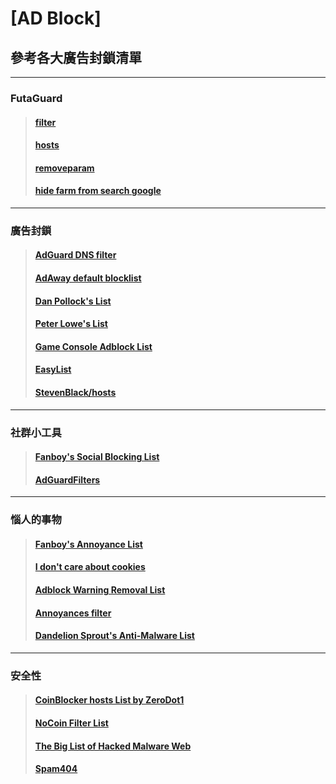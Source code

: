 # [AD Block]

## 參考各大廣告封鎖清單
--------------------------------------------------------------------------------------------------------------------------------
### FutaGuard
>#### [filter](https://raw.githubusercontent.com/MRLIN716/AdGuardHome/main/filter.txt)
>#### [hosts](https://raw.githubusercontent.com/MRLIN716/AdGuardHome/main/hosts.txt)
>#### [removeparam](https://raw.githubusercontent.com/MRLIN716/AdGuardHome/main/removeparam.txt)
>#### [hide farm from search google](https://raw.githubusercontent.com/MRLIN716/AdGuardHome/main/hide_farm_from_search.txt)
--------------------------------------------------------------------------------------------------------------------------------
### 廣告封鎖
>#### [AdGuard DNS filter](https://adguardteam.github.io/AdGuardSDNSFilter/Filters/filter.txt)
>#### [AdAway default blocklist](https://adaway.org/hosts.txt)
>#### [Dan Pollock's List](https://someonewhocares.org/hosts/zero/hosts)
>#### [Peter Lowe's List](https://pgl.yoyo.org/adservers/serverlist.php?hostformat=adblockplus&showintro=1&mimetype=plaintext)
>#### [Game Console Adblock List](https://raw.githubusercontent.com/DandelionSprout/adfilt/master/GameConsoleAdblockList.txt)
>#### [EasyList](https://easylist.to/easylist/easylist.txt)
>#### [StevenBlack/hosts](https://raw.githubusercontent.com/StevenBlack/hosts/master/hosts)
--------------------------------------------------------------------------------------------------------------------------------
### 社群小工具
>#### [Fanboy's Social Blocking List](https://easylist-downloads.adblockplus.org/fanboy-social.txt)
>#### [AdGuardFilters](https://raw.githubusercontent.com/AdguardTeam/FiltersRegistry/master/filters/filter_4_Social/filter.txt)
--------------------------------------------------------------------------------------------------------------------------------
### 惱人的事物
>#### [Fanboy's Annoyance List](https://secure.fanboy.co.nz/fanboy-annoyance.txt)
>#### [I don't care about cookies](https://www.i-dont-care-about-cookies.eu/abp/)
>#### [Adblock Warning Removal List](https://easylist-downloads.adblockplus.org/antiadblockfilters.txt)
>#### [Annoyances filter](https://raw.githubusercontent.com/AdguardTeam/FiltersRegistry/master/filters/filter_14_Annoyances/filter.txt)
>#### [Dandelion Sprout's Anti-Malware List](https://raw.githubusercontent.com/DandelionSprout/adfilt/master/Alternate%20versions%20Anti-Malware%20List/AntiMalwareAdGuardHome.txt)
--------------------------------------------------------------------------------------------------------------------------------
### 安全性
>#### [CoinBlocker hosts List by ZeroDot1](https://zerodot1.gitlab.io/CoinBlockerLists/hosts)
>#### [NoCoin Filter List](https://raw.githubusercontent.com/hoshsadiq/adblock-nocoin-list/master/hosts.txt)
>#### [The Big List of Hacked Malware Web](https://raw.githubusercontent.com/mitchellkrogza/The-Big-List-of-Hacked-Malware-Web-Sites/master/hosts)
>#### [Spam404](https://raw.githubusercontent.com/Spam404/lists/master/main-blacklist.txt)





